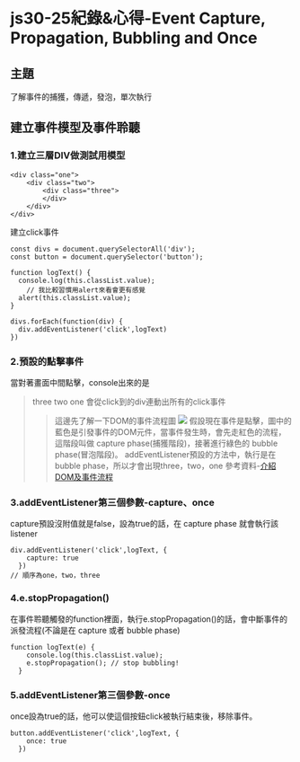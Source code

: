 # js30-25紀錄&心得-Event Capture, Propagation, Bubbling and Once
## 主題
了解事件的捕獲，傳遞，發泡，單次執行
## 建立事件模型及事件聆聽
### 1.建立三層DIV做測試用模型
```htmlmixed=
<div class="one">
    <div class="two">
        <div class="three">
        </div>
    </div>
</div>
```
建立click事件
```javascript=
const divs = document.querySelectorAll('div');
const button = document.querySelector('button');

function logText() {
  console.log(this.classList.value);
    // 我比較習慣用alert來看會更有感覺
  alert(this.classList.value);
}

divs.forEach(function(div) {
  div.addEventListener('click',logText)
})
```
### 2.預設的點擊事件
當對著畫面中間點擊，console出來的是
>three
two
one
會從click到的div連動出所有的click事件
>>這邊先了解一下DOM的事件流程圖
![](https://i.imgur.com/lndajRP.png)
假設現在事件是點擊，圖中的藍色<td>是引發事件的DOM元件，當事件發生時，會先走紅色的流程，這階段叫做 capture phase(捕獲階段)，接著進行綠色的 bubble phase(冒泡階段)。
addEventListener預設的方法中，執行是在 bubble phase，所以才會出現three，two，one
參考資料-[介紹DOM及事件流程](https://blog.hellojcc.tw/2015/11/05/dom-element-event-flow/)
    
### 3.addEventListener第三個參數-capture、once
capture預設沒附值就是false，設為true的話，在 capture phase 就會執行該listener
```javascript=
div.addEventListener('click',logText, {
    capture: true
  })
// 順序為one，two，three
```
### 4.e.stopPropagation()
在事件聆聽觸發的function裡面，執行e.stopPropagation()的話，會中斷事件的派發流程(不論是在 capture 或者 bubble phase)
```javascript=
function logText(e) {
    console.log(this.classList.value);
    e.stopPropagation(); // stop bubbling!
  }
```

### 5.addEventListener第三個參數-once
once設為true的話，他可以使這個按鈕click被執行結束後，移除事件。
```javascript=
button.addEventListener('click',logText, {
    once: true
  })
```